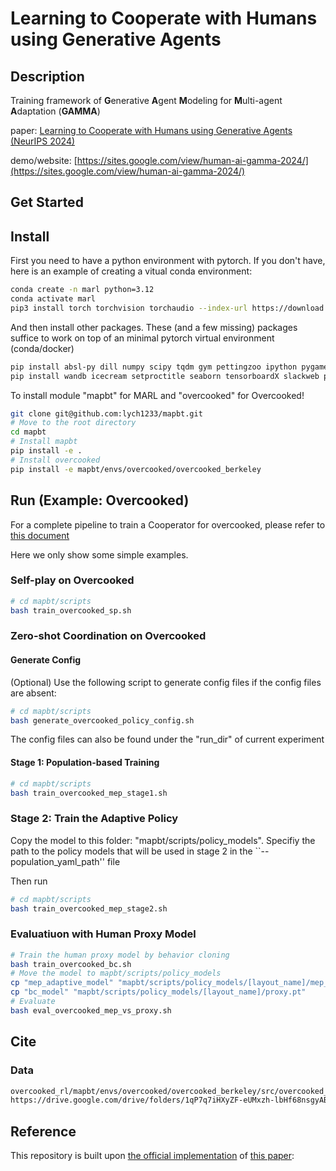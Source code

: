 # Learning to Cooperate with Humans using Generative Agents

## Description

Training framework of **G**enerative **A**gent **M**odeling for **M**ulti-agent **A**daptation (**GAMMA**)

paper: [Learning to Cooperate with Humans using Generative Agents (NeurIPS 2024)](https://openreview.net/forum?id=v4dXL3LsGX)

demo/website: [https://sites.google.com/view/human-ai-gamma-2024/](https://sites.google.com/view/human-ai-gamma-2024/)



## Get Started

## Install

First you need to have a python environment with pytorch. If you don't have, here is an example of creating a vitual conda environment:

```bash
conda create -n marl python=3.12
conda activate marl
pip3 install torch torchvision torchaudio --index-url https://download.pytorch.org/whl/cu121
```

And then install other packages. These (and a few missing) packages suffice to work on top of an minimal pytorch virtual environment (conda/docker)

```bash
pip install absl-py dill numpy scipy tqdm gym pettingzoo ipython pygame ipywidgets opencv-python
pip install wandb icecream setproctitle seaborn tensorboardX slackweb psutil slackweb pyastar2d einops h5py
```

To install module "mapbt" for MARL and "overcooked" for Overcooked!

```bash
git clone git@github.com:lych1233/mapbt.git
# Move to the root directory
cd mapbt
# Install mapbt
pip install -e .
# Install overcooked
pip install -e mapbt/envs/overcooked/overcooked_berkeley
```


## Run (Example: Overcooked)


For a complete pipeline to train a Cooperator for overcooked, please refer to [this document](mapbt/scripts/overcooked_population/README.md)

Here we only show some simple examples.


### Self-play on Overcooked

```bash
# cd mapbt/scripts
bash train_overcooked_sp.sh 
```



### Zero-shot Coordination on Overcooked

#### Generate Config

(Optional) Use the following script to generate config files if the config files are absent:

```bash
# cd mapbt/scripts
bash generate_overcooked_policy_config.sh
```

The config files can also be found under the "run_dir" of current experiment



#### Stage 1: Population-based Training

```bash
# cd mapbt/scripts
bash train_overcooked_mep_stage1.sh
```



### Stage 2: Train the Adaptive Policy

Copy the model to this folder: "mapbt/scripts/policy_models". Specifiy the path to the policy models that will be used in stage 2 in the ``--population_yaml_path'' file

Then run

```bash
# cd mapbt/scripts
bash train_overcooked_mep_stage2.sh
```



### Evaluatiuon with Human Proxy Model

```bash
# Train the human proxy model by behavior cloning
bash train_overcooked_bc.sh
# Move the model to mapbt/scripts/policy_models
cp "mep_adaptive_model" "mapbt/scripts/policy_models/[layout_name]/mep_adaptive.pt"
cp "bc_model" "mapbt/scripts/policy_models/[layout_name]/proxy.pt"
# Evaluate
bash eval_overcooked_mep_vs_proxy.sh
```

## Cite
### Data
```bash
overcooked_rl/mapbt/envs/overcooked/overcooked_berkeley/src/overcooked_ai_py
https://drive.google.com/drive/folders/1qP7q7iHXyZF-eUMxzh-lbHf68nsgyABj?usp=sharing
```

## Reference

This repository is built upon [the official implementation](https://github.com/samjia2000/HSP) of [this paper](https://openreview.net/forum?id=TrwE8l9aJzs):


